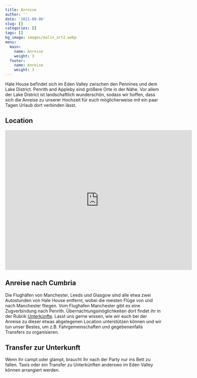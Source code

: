 ```yaml
---
title: Anreise
author: ''
date: '2021-09-06'
slug: []
categories: []
tags: []
bg_image: images/malin_art2.webp
menu:
  main:
    name: Anreise
    weight: 3
  footer:
    name: Anreise
    weight: 3
---
```


Hale House befindet sich im Eden Valley zwischen den Pennines und dem Lake District. Penrith and Appleby sind größere Orte in der Nähe. Vor allem der Lake District ist landschaftlich wunderschön, sodass wir hoffen, dass sich die Anreise zu unserer Hochzeit für euch möglicherweise mit ein paar Tagen Urlaub dort verbinden lässt. 

## Location

<iframe src="https://www.google.com/maps/embed?pb=!1m18!1m12!1m3!1d7225.767292853523!2d-2.5693774027990237!3d54.63782515772756!2m3!1f0!2f0!3f0!3m2!1i1024!2i768!4f13.1!3m3!1m2!1s0x487c563a09c02537%3A0xa544433b4ebf063e!2sKirkby%20Thore%2C%20Penrith%20CA10%201XS%2C%20UK!5e0!3m2!1sen!2sde!4v1630908560523!5m2!1sen!2sde" width="600" height="450" style="border:0;" allowfullscreen="" loading="lazy"></iframe>

##  Anreise nach Cumbria 

Die Flughäfen von Manchester, Leeds und Glasgow sind alle etwa zwei Autostunden von Hale House entfernt, wobei die meisten Flüge von und nach Manchester fliegen. Vom Flughafen Manchester gibt es eine Zugverbindung nach Penrith. Übernachtungsmöglichkeiten dort findet ihr in der Rubrik <a href="/de/accommodation/">Unterkünfte</a>. 
Lasst uns gerne wissen, wie wir euch bei der Anreise zu dieser etwas abgelegenen Location unterstützen können und wir tun unser Bestes, um z.B. Fahrgemeinschaften und gegebenenfalls Transfers zu organisieren. 

## Transfer zur Unterkunft

Wenn ihr campt oder glampt, braucht ihr nach der Party nur ins Bett zu fallen. Taxis oder ein Transfer zu Unterkünften anderswo im Eden Valley können arrangiert werden. 